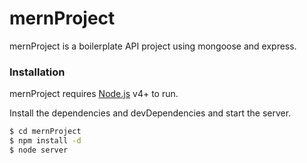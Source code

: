 # mernProject

mernProject is a boilerplate API project using mongoose and express.

### Installation

mernProject requires [Node.js](https://nodejs.org/) v4+ to run.

Install the dependencies and devDependencies and start the server.

```sh
$ cd mernProject
$ npm install -d
$ node server
```
